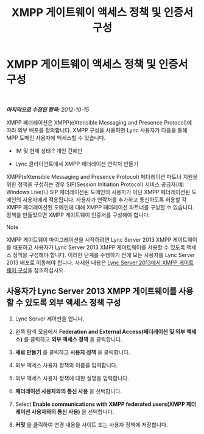 ﻿---
title: XMPP 게이트웨이 액세스 정책 및 인증서 구성
TOCTitle: XMPP 게이트웨이 액세스 정책 및 인증서 구성
ms:assetid: cd91433e-6dfb-4553-8316-c1086b394221
ms:mtpsurl: https://technet.microsoft.com/ko-kr/library/JJ721885(v=OCS.15)
ms:contentKeyID: 49885989
ms.date: 08/10/2015
mtps_version: v=OCS.15
ms.translationtype: HT
---

# XMPP 게이트웨이 액세스 정책 및 인증서 구성

 

_**마지막으로 수정된 항목:** 2012-10-15_

XMPP 페더레이션은 XMPP(eXtensible Messaging and Presence Protocol)에 따라 외부 배포를 정의합니다. XMPP 구성을 사용하면 Lync 사용자가 다음을 통해 MPP 도메인 사용자에 액세스할 수 있습니다.

  - IM 및 현재 상태 ? 개인 간에만

  - Lync 클라이언트에서 XMPP 페더레이션 연락처 만들기

XMPP(eXtensible Messaging and Presence Protocol) 페더레이션 파트너 지원을 위한 정책을 구성하는 경우 SIP(Session Initiation Protocol) 서비스 공급자(예: Windows Live)나 SIP 페더레이션된 도메인의 사용자가 아닌 XMPP 페더레이션된 도메인의 사용자에게 적용됩니다. 사용자가 연락처를 추가하고 통신하도록 허용할 각 XMPP 페더레이션된 도메인에 대해 XMPP 페더레이션 파트너를 구성할 수 있습니다. 정책을 만들었으면 XMPP 게이트웨이 인증서를 구성해야 합니다.


> [!NOTE]
> XMPP 게이트웨이 마이그레이션을 시작하려면 Lync Server 2013 XMPP 게이트웨이를 배포하고 사용자가 Lync Server 2013 XMPP 게이트웨이를 사용할 수 있도록 액세스 정책을 구성해야 합니다. 이러한 단계를 수행하기 전에 모든 사용자를 Lync Server 2013 배포로 이동해야 합니다. 자세한 내용은 <A href="configure-xmpp-gateway-on-lync-server-2013_1.md">Lync Server 2013에서 XMPP 게이트웨이 구성</A>을 참조하십시오.



## 사용자가 Lync Server 2013 XMPP 게이트웨이를 사용할 수 있도록 외부 액세스 정책 구성

1.  Lync Server 제어판을 엽니다.

2.  왼쪽 탐색 모음에서 **Federation and External Access(페더레이션 및 외부 액세스)** 를 클릭하고 **외부 액세스 정책** 을 클릭합니다.

3.  **새로 만들기** 를 클릭하고 **사용자 정책** 을 클릭합니다.

4.  외부 액세스 사용자 정책의 이름을 입력합니다.

5.  외부 액세스 사용자 정책에 대한 설명을 입력합니다.

6.  **페더레이션 사용자와의 통신 사용** 을 선택합니다.

7.  Select **Enable communications with XMPP federated users(XMPP 페더레이션 사용자와의 통신 사용)** 을 선택합니다.

8.  **커밋** 을 클릭하여 변경 내용을 사이트 또는 사용자 정책에 저장합니다.

